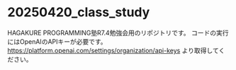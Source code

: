 # 20250420_class_study

HAGAKURE PROGRAMMING塾R7.4勉強会用のリポジトリです。
コードの実行にはOpenAIのAPIキーが必要です。
https://platform.openai.com/settings/organization/api-keys
より取得してください。